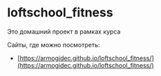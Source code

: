 # loftschool_fitness

Это домашний проект в рамках курса

Сайты, где можно посмотреть:
- [https://armogidec.github.io/loftschool_fitness/](https://armogidec.github.io/loftschool_fitness/)
